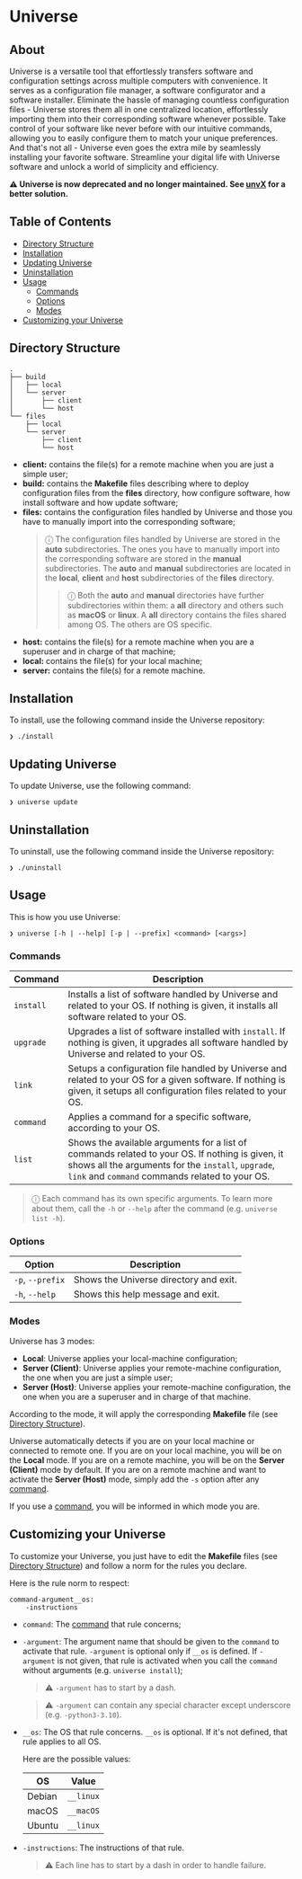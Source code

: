 # Universe

## About
Universe is a versatile tool that effortlessly transfers software and configuration settings across multiple computers with convenience. It serves as a configuration file manager, a software configurator and a software installer. Eliminate the hassle of managing countless configuration files - Universe stores them all in one centralized location, effortlessly importing them into their corresponding software whenever possible. Take control of your software like never before with our intuitive commands, allowing you to easily configure them to match your unique preferences. And that's not all - Universe even goes the extra mile by seamlessly installing your favorite software. Streamline your digital life with Universe software and unlock a world of simplicity and efficiency.

**⚠ Universe is now deprecated and no longer maintained. See [unvX](https://github.com/Sulfyderz/unvX) for a better solution.**

## Table of Contents

- [Directory Structure](#directory-structure)
- [Installation](#installation)
- [Updating Universe](#updating-universe)
- [Uninstallation](#uninstallation)
- [Usage](#usage)
    - [Commands](#commands)
    - [Options](#options)
    - [Modes](#modes)
- [Customizing your Universe](#customizing-your-universe)

## Directory Structure
```
.
├── build
│   ├── local
│   └── server
│       ├── client
│       └── host
└── files
    ├── local
    └── server
        ├── client
        └── host
```
- **client:** contains the file(s) for a remote machine when you are just a simple user;
- **build:** contains the **Makefile** files describing where to deploy configuration files from the **files** directory, how configure software, how install software and how update software;
- **files:** contains the configuration files handled by Universe and those you have to manually import into the corresponding software;
    > ⓘ The configuration files handled by Universe are stored in the **auto** subdirectories. The ones you have to manually import into the corresponding software are stored in the **manual** subdirectories. 
    > The **auto** and **manual** subdirectories are located in the **local**, **client** and **host** subdirectories of the **files** directory.
    >> ⓘ Both the **auto** and **manual** directories have further subdirectories within them: a **all** directory and others such as **macOS** or **linux**. A **all** directory contains the files shared among OS. The others are OS specific.
- **host:** contains the file(s) for a remote machine when you are a superuser and in charge of that machine;
- **local:** contains the file(s) for your local machine;
- **server:** contains the file(s) for a remote machine.

## Installation
To install, use the following command inside the Universe repository:
```
❯ ./install
```

## Updating Universe
To update Universe, use the following command:
```
❯ universe update
```

## Uninstallation
To uninstall, use the following command inside the Universe repository:
```
❯ ./uninstall
```

## Usage
This is how you use Universe:
```
❯ universe [-h | --help] [-p | --prefix] <command> [<args>]
```
### Commands
| Command | Description |
| ------ | ------ |
| `install` | Installs a list of software handled by Universe and related to your OS. If nothing is given, it installs all software related to your OS. |
| `upgrade` | Upgrades a list of software installed with `install`. If nothing is given, it upgrades all software handled by Universe and related to your OS. |
| `link` | Setups a configuration file handled by Universe and related to your OS for a given software. If nothing is given, it setups all configuration files related to your OS. |
| `command` | Applies a command for a specific software, according to your OS. |
| `list` | Shows the available arguments for a list of commands related to your OS. If nothing is given, it shows all the arguments for the `install`, `upgrade`, `link` and `command` commands related to your OS. |

> ⓘ
> Each command has its own specific arguments. To learn more about them, call the `-h` or `--help` after the command (e.g. `universe list -h`).

### Options
| Option | Description |
| ------ | ------ |
| `-p`, `--prefix` | Shows the Universe directory and exit. |
| `-h`, `--help` | Shows this help message and exit. |

### Modes
Universe has 3 modes: 
- **Local**: Universe applies your local-machine configuration; 
- **Server (Client)**: Universe applies your remote-machine configuration, the one when you are just a simple user;
- **Server (Host)**: Universe applies your remote-machine configuration, the one when you are a superuser and in charge of that machine.

According to the mode, it will apply the corresponding **Makefile** file (see [Directory Structure](#directory-structure)).

Universe automatically detects if you are on your local machine or connected to remote one. If you are on your local machine, you will be on the **Local** mode. If you are on a remote machine, you will be on the **Server (Client)** mode by default. If you are on a remote machine and want to activate the **Server (Host)** mode, simply add the `-s` option after any [command](#commands).

If you use a [command](#commands), you will be informed in which mode you are.

## Customizing your Universe
To customize your Universe, you just have to edit the **Makefile** files (see [Directory Structure](#directory-structure)) and follow a norm for the rules you declare.

Here is the rule norm to respect:
```
command-argument__os:
    -instructions
```
- `command`: The [command](#commands) that rule concerns;
- `-argument`: The argument name that should be given to the `command` to activate that rule. `-argument` is optional only if `__os` is defined. If `-argument` is not given, that rule is activated when you call the `command` without arguments (e.g. `universe install`);
    > ⚠ `-argument` has to start by a dash.

    > ⚠ `-argument` can contain any special character except underscore (e.g. `-python3-3.10`). 
- `__os`: The OS that rule concerns. `__os` is optional. If it's not defined, that rule applies to all OS. 

    Here are the possible values:

    | OS | Value |
    | ------ | ------ |
    | Debian | `__linux` |
    | macOS | `__macOS` |
    | Ubuntu | `__linux` |
- `-instructions`: The instructions of that rule.
    > ⚠ Each line has to start by a dash in order to handle failure.
